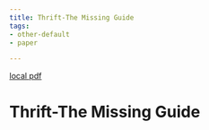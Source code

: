 ```yaml
---
title: Thrift-The Missing Guide
tags:
- other-default
- paper

---
```


[local pdf](../../../pdfs/Thrift-The%20Missing%20Guide.pdf)

# Thrift-The Missing Guide
